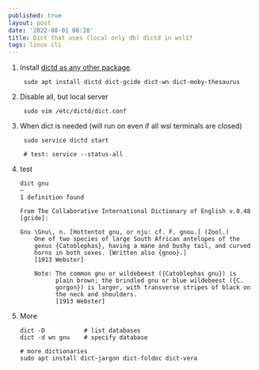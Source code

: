 ```yaml
---
published: true
layout: post
date: '2022-08-01 08:28'
title: Dict that uses (local only db) dictd in wsl1?
tags: linux cli 
---
```

1. Install [dictd as any other package](https://www.xmodulo.com/how-to-look-up-dictionary-via-command-line-on-linux.html).

        sudo apt install dictd dict-gcide dict-wn dict-moby-thesaurus

2. Disable all, but local server

        sudo vim /etc/dictd/dict.conf

3. When dict is needed (will run on even if all wsl terminals are closed)

        sudo service dictd start

        # test: service --status-all 

4. test

       dict gnu                                                                                                         ~
       1 definition found
       
       From The Collaborative International Dictionary of English v.0.48 [gcide]:
       
       Gnu \Gnu\, n. [Hottentot gnu, or nju: cf. F. gnou.] (Zool.)
           One of two species of large South African antelopes of the
           genus {Catoblephas}, having a mane and bushy tail, and curved
           horns in both sexes. [Written also {gnoo}.]
           [1913 Webster]
           
           Note: The common gnu or wildebeest ({Catoblephas gnu}) is
                 plain brown; the brindled gnu or blue wildebeest ({C.
                 gorgon}) is larger, with transverse stripes of black on
                 the neck and shoulders.
                 [1913 Webster] 

5. More

       dict -D           # list databases
       dict -d wn gnu    # specify database
        
       # more dictionaries
       sudo apt install dict-jargon dict-foldoc dict-vera
